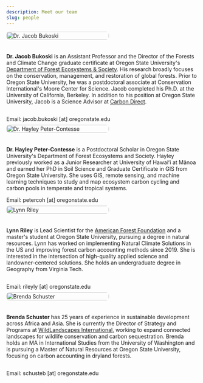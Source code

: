 ```yaml
---
description: Meet our team
slug: people
---
```


<link rel="stylesheet" href="./academicons-1.8.0/css/academicons.css"/>
<link rel="stylesheet" href="./fontawesome-free-5.11.2-web/css/all.css"/>
<link rel="stylesheet" href="https://cdnjs.cloudflare.com/ajax/libs/font-awesome/4.3.0/css/font-awesome.css">

<style>
  .person-container {
    display: flex;
    flex-wrap: wrap;
    align-items: flex-start;
    gap: 1.5em;
    margin-bottom: 0.5em;
  }

  .person-image {
    flex: 0 0 270px;
  }

  .person-image img {
    width: 100%;
    height: auto;
    border-radius: 8px;
  }

  .person-details {
    flex: 1 1 60%;
  }

  .person-links {
    font-size: 115%;
    padding-top: 1%;
    padding-bottom: 2%;
  }

  .person-links a {
    margin-right: 0.5em;
    color: #DC4405;
  }
</style>

<div class="person-container">
  <div class="person-image">
    <img src="./headshotNew.png" alt="Dr. Jacob Bukoski">
  </div>
  <div class="person-details">
    <p><strong>Dr. Jacob Bukoski</strong> is an Assistant Professor and the Director of the Forests and Climate Change graduate certificate at Oregon State University's <a href="https://directory.forestry.oregonstate.edu/people/bukoski-jacob" target="_blank">Department of Forest Ecosystems & Society</a>. His research broadly focuses on the conservation, management, and restoration of global forests. Prior to Oregon State University, he was a postdoctoral associate at Conservation International's Moore Center for Science. Jacob completed his Ph.D. at the University of California, Berkeley. In addition to his position at Oregon State University, Jacob is a Science Advisor at <a href="https://www.carbon-direct.com/people/dr-jacob-bukoski" target="_blank">Carbon Direct</a>.</p>
    <div class="person-links">
      <a href="https://github.com/jbukoski"><i class="fab fa-github fa-lg"></i></a>
      <a href="https://scholar.google.com/citations?user=gTARLqUAAAAJ"><i class="ai ai-google-scholar-square fa-lg" style="color: #DC4405"></i></a>
      <a href="https://www.researchgate.net/profile/Jacob_Bukoski"><i class="ai ai-researchgate" style="color: #DC4405"></i></a>
      <a href="https://www.linkedin.com/in/jacob-bukoski-66728535/"><i class="fab fa-linkedin"></i></a>
    </div>
    <div>Email: jacob.bukoski [at] oregonstate.edu</div>
  </div>
</div>

<div class="person-container">
  <div class="person-image">
    <img src="./hayley.jpg" alt="Dr. Hayley Peter-Contesse">
  </div>
  <div class="person-details">
    <p><strong>Dr. Hayley Peter-Contesse</strong> is a Postdoctoral Scholar in Oregon State University's Department of Forest Ecosystems and Society. Hayley previously worked as a Junior Researcher at University of Hawaiʻi at Mānoa and earned her PhD in Soil Science and Graduate Certificate in GIS from Oregon State University. She uses GIS, remote sensing, and machine learning techniques to study and map ecosystem carbon cycling and carbon pools in temperate and tropical systems.</p>
    <div>Email: petercoh [at] oregonstate.edu</div>
  </div>
</div>

<div class="person-container">
  <div class="person-image">
    <img src="./lynn.jpg" alt="Lynn Riley">
  </div>
  <div class="person-details">
    <p><strong>Lynn Riley</strong> is Lead Scientist for the <a href="https://www.forestfoundation.org/" target="_blank">American Forest Foundation</a> and a master's student at Oregon State University, pursuing a degree in natural resources. Lynn has worked on implementing Natural Climate Solutions in the US and improving forest carbon accounting methods since 2019. She is interested in the intersection of high-quality applied science and landowner-centered solutions. She holds an undergraduate degree in Geography from Virginia Tech.</p>
    <div class="person-links">
      <a href="https://www.linkedin.com/in/lynn-riley-b1071667/"><i class="fab fa-linkedin"></i></a>
    </div>
    <div>Email: rileyly [at] oregonstate.edu</div>
  </div>
</div>

<div class="person-container">
  <div class="person-image">
    <img src="./brenda.jpg" alt="Brenda Schuster">
  </div>
  <div class="person-details">
    <p><strong>Brenda Schuster</strong> has 25 years of experience in sustainable development across Africa and Asia. She is currently the Director of Strategy and Programs at <a href="https://wildlandscapes.org/" target="_blank">WildLandscapes International</a>, working to expand connected landscapes for wildlife conservation and carbon sequestration. Brenda holds an MA in International Studies from the University of Washington and is pursuing a Master of Natural Resources at Oregon State University, focusing on carbon accounting in dryland forests.</p>
    <div class="person-links">
      <a href="https://linkedin.com/in/brenda-s-62340b25b"><i class="fab fa-linkedin"></i></a>
    </div>
    <div>Email: schusteb [at] oregonstate.edu</div>
  </div>
</div>
